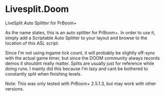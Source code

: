 # Livesplit.Doom
LiveSplit Auto Splitter for PrBoom+

As the name states, this is an auto splitter for PrBoom+. In order to use it, simply add a Scriptable Auto Splitter to your layout and browse to the location of this ASL script.

Since I'm not using ingame tick count, it will probably be slightly off-sync with the actual game timer, but since the DOOM community always records demos it shouldnt really matter. Splits are usually just for reference while doing runs. I mainly did this because I'm lazy and cant be bothered to constantly split when finishing levels.

Note: This was only tested with PrBoom+ 2.5.1.3, but may work with other versions.
